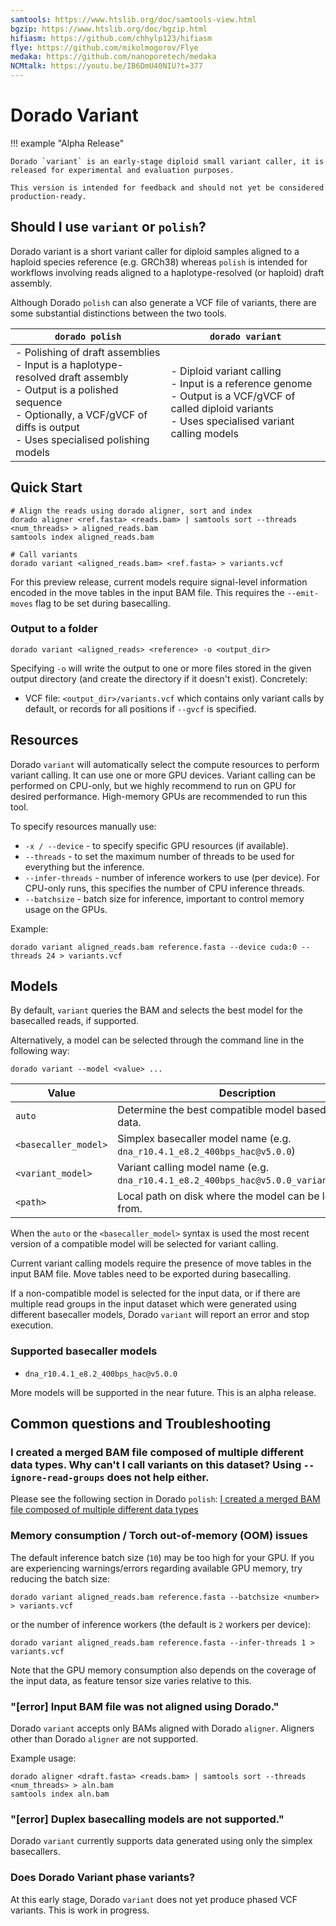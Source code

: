 ```yaml
---
samtools: https://www.htslib.org/doc/samtools-view.html
bgzip: https://www.htslib.org/doc/bgzip.html
hifiasm: https://github.com/chhylp123/hifiasm
flye: https://github.com/mikolmogorov/Flye
medaka: https://github.com/nanoporetech/medaka
NCMtalk: https://youtu.be/IB6DmU40NIU?t=377
---
```



# Dorado Variant

!!! example "Alpha Release"

    Dorado `variant` is an early-stage diploid small variant caller, it is released for experimental and evaluation purposes.

    This version is intended for feedback and should not yet be considered production-ready.

## Should I use `variant` or `polish`?

Dorado variant is a short variant caller for diploid samples aligned to a haploid species reference (e.g. GRCh38) whereas `polish` is intended for workflows involving reads aligned to a haplotype-resolved (or haploid) draft assembly.

Although Dorado `polish` can also generate a VCF file of variants, there are some substantial distinctions between the two tools.

| `dorado polish`      | `dorado variant`             |
| -------------------- | -------------------- |
| - Polishing of draft assemblies<br>- Input is a haplotype-resolved draft assembly<br>- Output is a polished sequence<br>- Optionally, a VCF/gVCF of diffs is output<br>- Uses specialised polishing models| - Diploid variant calling<br>- Input is a reference genome<br>- Output is a VCF/gVCF of called diploid variants<br>- Uses specialised variant calling models|

## Quick Start

```dorado
# Align the reads using dorado aligner, sort and index
dorado aligner <ref.fasta> <reads.bam> | samtools sort --threads <num_threads> > aligned_reads.bam
samtools index aligned_reads.bam

# Call variants
dorado variant <aligned_reads.bam> <ref.fasta> > variants.vcf
```

For this preview release, current models require signal-level information encoded in the move tables in the input BAM file. This requires the `--emit-moves` flag to be set during basecalling.

### Output to a folder

```dorado
dorado variant <aligned_reads> <reference> -o <output_dir>
```

Specifying `-o` will write the output to one or more files stored in the given output directory (and create the directory if it doesn't exist). Concretely:

- VCF file: `<output_dir>/variants.vcf` which contains only variant calls by default, or records for all positions if `--gvcf` is specified.

## Resources

Dorado `variant` will automatically select the compute resources to perform variant calling. It can use one or more GPU devices. Variant calling can be performed on CPU-only, but we highly recommend to run on GPU for desired performance. High-memory GPUs are recommended to run this tool.

To specify resources manually use:

- `-x / --device` - to specify specific GPU resources (if available).
- `--threads` - to set the maximum number of threads to be used for everything but the inference.
- `--infer-threads` - number of inference workers to use (per device). For CPU-only runs, this specifies the number of CPU inference threads.
- `--batchsize` - batch size for inference, important to control memory usage on the GPUs.

Example:

```dorado
dorado variant aligned_reads.bam reference.fasta --device cuda:0 --threads 24 > variants.vcf
```

## Models

By default, `variant` queries the BAM and selects the best model for the basecalled reads, if supported.

Alternatively, a model can be selected through the command line in the following way:

```dorado
dorado variant --model <value> ...
```

| Value    | Description |
| -------- | ------- |
| `auto`  | Determine the best compatible model based on input data. |
| `<basecaller_model>` | Simplex basecaller model name (e.g. `dna_r10.4.1_e8.2_400bps_hac@v5.0.0`) |
| `<variant_model>` | Variant calling model name (e.g. `dna_r10.4.1_e8.2_400bps_hac@v5.0.0_variant_mv@v1.0`) |
| `<path>` | Local path on disk where the model can be loaded from. |

When the `auto` or the `<basecaller_model>` syntax is used the most recent version of a compatible model will be selected for variant calling.

Current variant calling models require the presence of move tables in the input BAM file. Move tables need to be exported during basecalling.

If a non-compatible model is selected for the input data, or if there are multiple read groups in the input dataset which were generated using different basecaller models, Dorado `variant` will report an error and stop execution.

### Supported basecaller models

- `dna_r10.4.1_e8.2_400bps_hac@v5.0.0`

More models will be supported in the near future. This is an alpha release.

## Common questions and Troubleshooting

### I created a merged BAM file composed of multiple different data types. Why can't I call variants on this dataset? Using `--ignore-read-groups` does not help either.

Please see the following section in Dorado `polish`:
[I created a merged BAM file composed of multiple different data types]({{find("polish")}}#i-created-a-merged-bam-file-composed-of-multiple-different-data-types-why-cant-i-polish-it-using-ignore-read-groups-does-not-help-either)

### Memory consumption / Torch out-of-memory (OOM) issues

The default inference batch size (`10`) may be too high for your GPU. If you are experiencing warnings/errors regarding available GPU memory, try reducing the batch size:

```dorado
dorado variant aligned_reads.bam reference.fasta --batchsize <number> > variants.vcf
```

or the number of inference workers (the default is `2` workers per device):

```dorado
dorado variant aligned_reads.bam reference.fasta --infer-threads 1 > variants.vcf
```

Note that the GPU memory consumption also depends on the coverage of the input data, as feature tensor size varies relative to this.

### "[error] Input BAM file was not aligned using Dorado."

Dorado `variant` accepts only BAMs aligned with Dorado `aligner`. Aligners other than Dorado `aligner` are not supported.

Example usage:
```dorado
dorado aligner <draft.fasta> <reads.bam> | samtools sort --threads <num_threads> > aln.bam
samtools index aln.bam
```

### "[error] Duplex basecalling models are not supported."

Dorado `variant` currently supports data generated using only the simplex basecallers.

### Does Dorado Variant phase variants?

At this early stage, Dorado `variant` does not yet produce phased VCF variants. This is work in progress.
